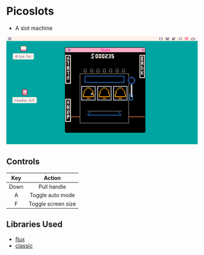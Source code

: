 # Picoslots
- A slot machine 

![gameplay](https://github.com/sugarvoid/picoslots/blob/main/gameplay.gif)
<br>

## Controls

|Key| Action|
|:-----:|:-----:|
|Down| Pull handle|
|A|  Toggle auto mode |
|F|    Toggle screen size |


## Libraries  Used
- [flux](https://github.com/rxi/flux)
- [classic](https://github.com/Sheepolution/classic)